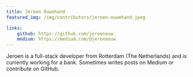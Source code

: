 ```yaml
---
title: Jeroen Ouwehand
featured_img: /img/contributors/jeroen-ouwehand.jpeg

links:
    github: https://github.com/jeroenouw
    medium: https://medium.com/@jeroenouw
---
```


Jeroen is a full-stack developer from Rotterdam (The Netherlands) and is currently working for a bank. Sometimes writes posts on Medium or contribute on GitHub.